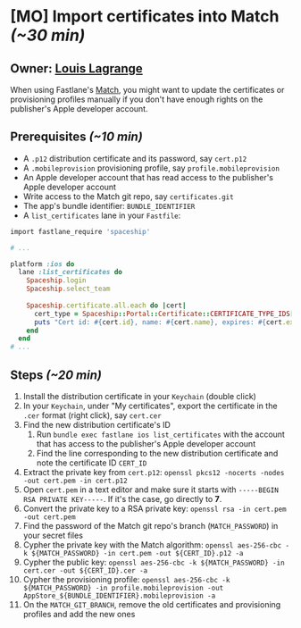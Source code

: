 # [MO] Import certificates into Match *(~30 min)*

## Owner: [Louis Lagrange](https://github.com/Minishlink)

When using Fastlane's [Match](https://github.com/fastlane/fastlane/tree/master/match), you might want to update the certificates
or provisioning profiles manually if you don't have enough rights on the publisher's Apple developer account.

## Prerequisites *(~10 min)*

* A `.p12` distribution certificate and its password, say `cert.p12`
* A `.mobileprovision` provisioning profile, say `profile.mobileprovision`
* An Apple developer account that has read access to the publisher's Apple developer account
* Write access to the Match git repo, say `certificates.git`
* The app's bundle identifier: `BUNDLE_IDENTIFIER`
* A `list_certificates` lane in your `Fastfile`:

```ruby
import fastlane_require 'spaceship'

# ...

platform :ios do
  lane :list_certificates do
    Spaceship.login
    Spaceship.select_team
    
    Spaceship.certificate.all.each do |cert|
      cert_type = Spaceship::Portal::Certificate::CERTIFICATE_TYPE_IDS[cert.type_display_id].to_s.split("::")[-1]
      puts "Cert id: #{cert.id}, name: #{cert.name}, expires: #{cert.expires.strftime("%Y-%m-%d")}, type: #{cert_type}"
    end
  end
# ...
```

## Steps *(~20 min)*

1. Install the distribution certificate in your `Keychain` (double click)
2. In your `Keychain`, under "My certificates", export the certificate in the `.cer` format (right click), say `cert.cer`
3. Find the new distribution certificate's ID
    1. Run `bundle exec fastlane ios list_certificates` with the account that has access to the publisher's Apple developer account
    2. Find the line corresponding to the new distribution certificate and note the certificate ID `CERT_ID`
4. Extract the private key from `cert.p12`: `openssl pkcs12 -nocerts -nodes -out cert.pem -in cert.p12`
5. Open `cert.pem` in a text editor and make sure it starts with `-----BEGIN RSA PRIVATE KEY-----`. If it's the case, go directly to **7**.
6. Convert the private key to a RSA private key: `openssl rsa -in cert.pem -out cert.pem`
7. Find the password of the Match git repo's branch (`MATCH_PASSWORD`) in your secret files
8. Cypher the private key with the Match algorithm: `openssl aes-256-cbc -k ${MATCH_PASSWORD} -in cert.pem -out ${CERT_ID}.p12 -a`
9. Cypher the public key: `openssl aes-256-cbc -k ${MATCH_PASSWORD} -in cert.cer -out ${CERT_ID}.cer -a`
10. Cypher the provisioning profile: `openssl aes-256-cbc -k ${MATCH_PASSWORD} -in profile.mobileprovision -out AppStore_${BUNDLE_IDENTIFIER}.mobileprovision -a`
11. On the `MATCH_GIT_BRANCH`, remove the old certificates and provisioning profiles and add the new ones
